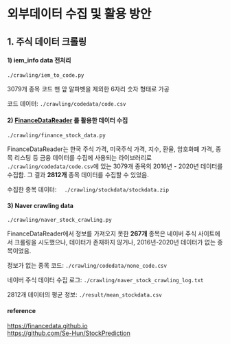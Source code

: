 # 외부데이터 수집 및 활용 방안

## 1. 주식 데이터 크롤링

####  1) iem_info data 전처리
 `./crawling/iem_to_code.py`

3079개 종목 코드 맨 앞 알파벳을 제외한 6자리 숫자 형태로 가공

코드 데이터: `./crawling/codedata/code.csv`
  

#### 2) [FinanceDataReader](https://financedata.github.io/posts/finance-data-reader-users-guide) 를 활용한 데이터 수집

`./crawling/finance_stock_data.py`

FinanceDataReader는 한국 주식 가격, 미국주식 가격, 지수, 환율, 암호화폐 가격, 종목 리스팅 등 금융 데이터를 수집에 사용되는 라이브러리로 
`./crawling/codedata/code.csv`에 있는 3079개 종목의 2016년 - 2020년 데이터를 수집함.
그 결과 **2812개** 종목 데이터를 수집할 수 있었음. 

수집한 종목 데이터: `  ./crawling/stockdata/stockdata.zip`
  
#### 3) Naver crawling data
`./crawling/naver_stock_crawling.py`

FinanceDataReader에서 정보를 가져오지 못한 **267개** 종목은 네이버 주식 사이트에서 크롤링을 시도했으나, 
데이터가 존재하지 않거나, 2016년-2020년 데이터가 없는 종목이었음.

정보가 없는 종목 코드: `./crawling/codedata/none_code.csv`

네이버 주식 데이터 수집 로그: `./crawling/naver_stock_crawling_log.txt`

2812개 데이터의 평균 정보: `./result/mean_stockdata.csv`

#### reference
https://financedata.github.io<br>
https://github.com/Se-Hun/StockPrediction